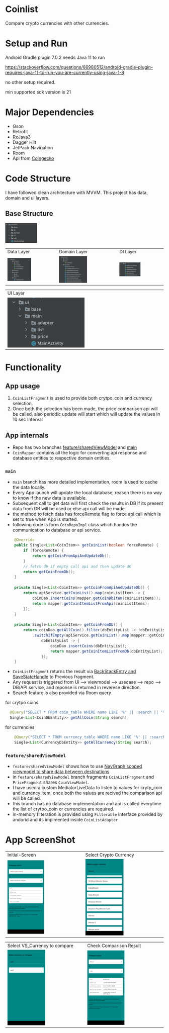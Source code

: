 # Coinlist
Compare crypto currencies with other currencies.



# Setup and Run 
Android Gradle plugin 7.0.2 needs Java 11 to run

https://stackoverflow.com/questions/66980512/android-gradle-plugin-requires-java-11-to-run-you-are-currently-using-java-1-8

no other setup required.

min supported sdk version is 21
# Major Dependencies 

- Gson
- Retrofit
- RxJava3
- Dagger Hilt
- JetPack Navigation
- Room
- Api from [Coingecko](https://www.coingecko.com/api/documentations/v3)


# Code Structure

I have followed clean architecture with MVVM.
This  project has data, domain and ui layers.

## Base Structure
<img src="https://github.com/r4jiv007/coinlist/blob/main/imgs/base.png" width=20% height=20%>

<table>
  <tr>
    <td>Data Layer</td>
     <td>Domain Layer</td>
     <td>DI Layer</td>
  </tr>
  <tr>
    <td><img src="https://github.com/r4jiv007/coinlist/blob/main/imgs/data.png" width=50% height=50%></td>
    <td><img src="https://github.com/r4jiv007/coinlist/blob/main/imgs/domain.png" width=50% height=50%></td>
    <td><img src="https://github.com/r4jiv007/coinlist/blob/main/imgs/di.png" width=50% height=50%></td>
  </tr>
 </table>
 <table>
  <tr>
    <td>UI Layer</td>
  </tr>
  <tr>
    <td><img src="https://github.com/r4jiv007/coinlist/blob/main/imgs/ui.png" width=50% height=50%></td>
  </tr>
 </table>


# Functionality

## App usage
1. `CoinListFragment` is used to provide both crytpo_coin and currency selection.
2. Once both the selection has been made, the price comparison api will be called, also periodic update will start which will update the values in 10 sec Interval

## App internals
- Repo has two branches [feature/sharedViewModel](https://github.com/r4jiv007/coinlist/tree/feature/sharedViewModel) and [main](https://github.com/r4jiv007/coinlist/tree/main)
- `CoinMapper` contains all the logic for converting api response and database entities to respective domain entities.

### `main`
- `main` branch has more detailed implementation, room is used to cache the data locally.
- Every App launch will update the local database, reason there is no way to know if the new data is available.
- Subsequent call to get data will first check the results in DB if its present data from DB will be used or else api call will be made.
- the method to fetch data has forceRemote flag to force api call which is set to true when App is started.
- following code is form `CoinRepoImpl` class which handes the communication to database or api service.
```java
    @Override
    public Single<List<CoinItem>> getCoinList(boolean forceRemote) {
        if (forceRemote) {
            return getCoinFromApiAndUpdateDb();
        }
        // fetch db if empty call api and then update db
        return getCoinFromDb();
    }

    private Single<List<CoinItem>> getCoinFromApiAndUpdateDb() {
        return apiService.getCoinList().map(coinListItems -> {
            coinDao.insertCoins(mapper.getCoinDbItem(coinListItems));
            return mapper.getCoinItemListFromApi(coinListItems);
        });
    }

    private Single<List<CoinItem>> getCoinFromDb() {
        return coinDao.getAllCoin().filter(dbEntityList -> !dbEntityList.isEmpty())
            .switchIfEmpty(apiService.getCoinList().map(mapper::getCoinDbItem)).map(
                dbEntityList -> {
                    coinDao.insertCoins(dbEntityList);
                    return mapper.getCoinItemListFromDb(dbEntityList);
                });
    }
```

- `CoinListFragment` returns the result via [BackStackEntry and SaveStateHandle](https://developer.android.com/guide/navigation/navigation-programmatic#returning_a_result)
 to Previous fragment.
- Any request is triggered from UI --> viewmodel --> usecase --> repo --> DB/API service, and reponse is returned in reverese direction.
- Search feature is also provided via Room query 

for crytpo coins
```java
  @Query("SELECT * FROM coin_table WHERE name LIKE '%' || :search || '%'")
  Single<List<CoinDbEntity>> getAllCoin(String search);
```
for currencies
```java
    @Query("SELECT * FROM currency_table WHERE name LIKE '%' || :search || '%'")
    Single<List<CurrencyDbEntity>> getAllCurrency(String search);
```

 
### `feature/sharedViewModel`
- `feature/sharedViewModel` shows how to use [NavGraph scoped viewmodel to share data between destinations](https://developer.android.com/guide/navigation/navigation-programmatic#share_ui-related_data_between_destinations_with_viewmodel)
- in `feature/sharedViewModel` branch fragments `CoinListFragment` and `PriceFragment` shares `CoinViewModel`.
- I have used a custom MediatorLiveData to listen to values for crytp_coin and currency item, once both the values are recived the comparison api will be called.
- this branch has no database implementation and api is called everytime the list of crytpo_coin  or currencies are required.
- in-memory filteration is provided using `Filterable` interface provided by andorid and its implmented inside `CoinListAdapter`

# App ScreenShot


<table>
  <tr>
    <td>Initial-Screen</td>
     <td>Select Crypto Currency</td>
  </tr>
  <tr>
    <td><img src="https://github.com/r4jiv007/coinlist/blob/main/imgs/1.jpeg" width=50% height=50%></td>
    <td><img src="https://github.com/r4jiv007/coinlist/blob/main/imgs/2.jpeg" width=50% height=50%></td>
  </tr>
 </table>
 
<table>
  <tr>
    <td>Select VS_Currency to compare</td>
     <td>Check Comparison Result</td>
  </tr>
  <tr>
    <td><img src="https://github.com/r4jiv007/coinlist/blob/main/imgs/4.jpeg" width=50% height=50%></td>
    <td><img src="https://github.com/r4jiv007/coinlist/blob/main/imgs/5.jpeg" width=50% height=50%></td>
  </tr>
 </table>


